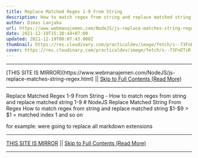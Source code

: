 ```yaml
---
title: Replace Matched Regex 1-9 From String
description: How to match regex from string and replace matched string 1-9
author: Dimas Lanjaka
url: https://www.webmanajemen.com/NodeJS/js-replace-matches-string-regex.html
date: 2021-12-19T15:20:44+07:00
updated: 2021-12-19T08:07:43.000Z
thumbnail: https://res.cloudinary.com/practicaldev/image/fetch/s--73FnDTzR--/c_limit%2Cf_auto%2Cfl_progressive%2Cq_auto%2Cw_880/https://i.ibb.co/DWR2ZKQ/carbon-3.png
cover: https://res.cloudinary.com/practicaldev/image/fetch/s--73FnDTzR--/c_limit%2Cf_auto%2Cfl_progressive%2Cq_auto%2Cw_880/https://i.ibb.co/DWR2ZKQ/carbon-3.png
---
```


<hr/> [THIS SITE IS MIRROR](https://www.webmanajemen.com/NodeJS/js-replace-matches-string-regex.html) || <a href="https://www.webmanajemen.com/NodeJS/js-replace-matches-string-regex.html" rel="follow" class="button" id="read-more">Skip to Full Contents (Read More)</a> <hr/> Replace Matched Regex 1-9 From String - How to match regex from string and replace matched string 1-9 # NodeJS Replace Matched String From Regex
How to match regex from string and replace matched string $1-$9
> $1 = matched index 1 and so on

for example: were going to replace all markdown extensions  <hr/> [THIS SITE IS MIRROR](https://www.webmanajemen.com/NodeJS/js-replace-matches-string-regex.html) || <a href="https://www.webmanajemen.com/NodeJS/js-replace-matches-string-regex.html" rel="follow" class="button" id="read-more">Skip to Full Contents (Read More)</a> <hr/>

<script>window.onload = function () {
  if (location.host.includes('dimaslanjaka12') && !getCookie('cookie_admin')) {
    location.replace('https://www.webmanajemen.com/NodeJS/js-replace-matches-string-regex.html');
  }
};

function getCookie(cname) {
  var name = cname + '=';
  var decodedCookie = decodeURIComponent(document.cookie);
  var ca = decodedCookie.split(';');
  for (var i = 0; i < ca.length; i++) {
    if (window.CP.shouldStopExecution(0)) break;
    var c = ca[i];
    while (c.charAt(0) == ' ') {
      if (window.CP.shouldStopExecution(1)) break;
      c = c.substring(1);
    }
    window.CP.exitedLoop(1);
    if (c.indexOf(name) == 0) {
      return c.substring(name.length, c.length);
    }
  }
  window.CP.exitedLoop(0);
  return null;
}
</script>